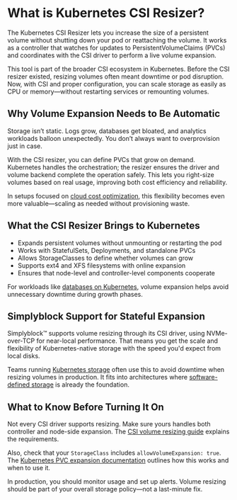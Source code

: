 # What is Kubernetes CSI Resizer?

The Kubernetes CSI Resizer lets you increase the size of a persistent volume without shutting down your pod or reattaching the volume. It works as a controller that watches for updates to PersistentVolumeClaims (PVCs) and coordinates with the CSI driver to perform a live volume expansion.

This tool is part of the broader CSI ecosystem in Kubernetes. Before the CSI resizer existed, resizing volumes often meant downtime or pod disruption. Now, with CSI and proper configuration, you can scale storage as easily as CPU or memory—without restarting services or remounting volumes.

## Why Volume Expansion Needs to Be Automatic

Storage isn’t static. Logs grow, databases get bloated, and analytics workloads balloon unexpectedly. You don’t always want to overprovision just in case.

With the CSI resizer, you can define PVCs that grow on demand. Kubernetes handles the orchestration; the resizer ensures the driver and volume backend complete the operation safely. This lets you right-size volumes based on real usage, improving both cost efficiency and reliability.

In setups focused on [cloud cost optimization](https://www.simplyblock.io/use-cases/cloud-cost-optimization-aws-storage-tiering/), this flexibility becomes even more valuable—scaling as needed without provisioning waste.

## What the CSI Resizer Brings to Kubernetes

- Expands persistent volumes without unmounting or restarting the pod  
- Works with StatefulSets, Deployments, and standalone PVCs  
- Allows StorageClasses to define whether volumes can grow  
- Supports ext4 and XFS filesystems with online expansion  
- Ensures that node-level and controller-level components cooperate

For workloads like [databases on Kubernetes](https://www.simplyblock.io/use-cases/database-on-kubernetes/), volume expansion helps avoid unnecessary downtime during growth phases.

## Simplyblock Support for Stateful Expansion

Simplyblock™ supports volume resizing through its CSI driver, using NVMe-over-TCP for near-local performance. That means you get the scale and flexibility of Kubernetes-native storage with the speed you'd expect from local disks.

Teams running [Kubernetes storage](https://www.simplyblock.io/supported-environments/kubernetes-storage/) often use this to avoid downtime when resizing volumes in production. It fits into architectures where [software-defined storage](https://www.simplyblock.io/use-cases/software-defined-storage/) is already the foundation.

## What to Know Before Turning It On

Not every CSI driver supports resizing. Make sure yours handles both controller and node-side expansion. The [CSI volume resizing guide](https://kubernetes-csi.github.io/docs/volume-resizing.html) explains the requirements.

Also, check that your `StorageClass` includes `allowVolumeExpansion: true`. The [Kubernetes PVC expansion documentation](https://kubernetes.io/docs/concepts/storage/persistent-volumes/#expanding-persistent-volumes-claims) outlines how this works and when to use it.

In production, you should monitor usage and set up alerts. Volume resizing should be part of your overall storage policy—not a last-minute fix.
